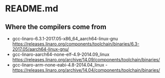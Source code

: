 # README.md


## Where the compilers come from

- gcc-linaro-6.3.1-2017.05-x86_64_aarch64-linux-gnu https://releases.linaro.org/components/toolchain/binaries/6.3-2017.05/aarch64-linux-gnu/
- gcc-linaro-aarch64-none-elf-4.9-2014.09_linux     https://releases.linaro.org/archive/14.09/components/toolchain/binaries/
- gcc-linaro-arm-none-eabi-4.8-2014.04_linux - https://releases.linaro.org/archive/14.04/components/toolchain/binaries/
